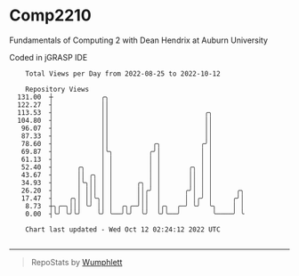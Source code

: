 # Comp2210
Fundamentals of Computing 2 with Dean Hendrix at Auburn University

Coded in jGRASP IDE

```
    Total Views per Day from 2022-08-25 to 2022-10-12

    Repository Views
  131.00  ┼            ╭╮
  122.27  ┤            ││
  113.53  ┤            ││                        ╭╮
  104.80  ┤            ││                        ││
   96.07  ┤            ││                        ││
   87.33  ┤            ││                        ││
   78.60  ┤            ││           ╭╮          ╭╯│
   69.87  ┤            │╰╮         ╭╯│          │ │
   61.13  ┤            │ │         │ │          │ │
   52.40  ┤      ╭╮    │ │         │ │       ╭╮ │ │
   43.67  ┤      ││ ╭╮ │ │         │ │       ││ │ │
   34.93  ┤      │╰╮││ │ │      ╭╮ │ │       ││ │ │
   26.20  ┤      │ │││ │ │      ││╭╯ │      ╭╯│ │ │      ╭╮
   17.47  ┤    ╭╮│ ││╰╮│ │      │││  │      │ │╭╯ │     ╭╯│
    8.73  ┼╮╭─╮│││ ╰╯ ││ │  ╭╮╭─╯││  │╭╮  ╭─╯ ╰╯  ╰╮    │ │
    0.00  ┤╰╯ ╰╯╰╯    ╰╯ ╰──╯╰╯  ╰╯  ╰╯╰──╯        ╰────╯ ╰

    Chart last updated - Wed Oct 12 02:24:12 2022 UTC
    
```

---

> RepoStats by [Wumphlett](https://github.com/Wumphlett)
